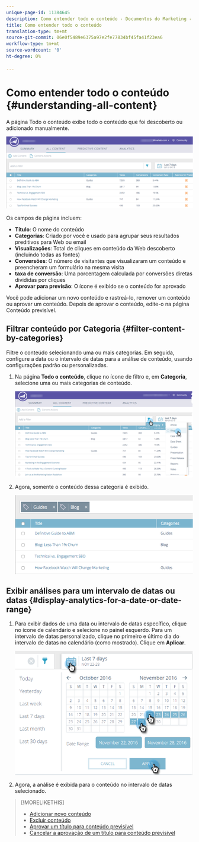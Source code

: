 ```yaml
---
unique-page-id: 11384645
description: Como entender todo o conteúdo - Documentos do Marketing - Documentação do produto
title: Como entender todo o conteúdo
translation-type: tm+mt
source-git-commit: 06e0f5489e6375a97e2fe77834bf45fa41f23ea6
workflow-type: tm+mt
source-wordcount: '0'
ht-degree: 0%

---
```



# Como entender todo o conteúdo {#understanding-all-content}

A página Todo o conteúdo exibe todo o conteúdo que foi descoberto ou adicionado manualmente.

![](assets/image2017-10-3-9-3a4-3a56.png)

Os campos de página incluem:

* **Título**: O nome do conteúdo
* **Categorias**: Criado por você e usado para agrupar seus resultados preditivos para Web ou email
* **Visualizações**: Total de cliques em conteúdo da Web descoberto (incluindo todas as fontes)
* **Conversões**: O número de visitantes que visualizaram um conteúdo e preencheram um formulário na mesma visita
* **taxa de conversão**: Uma porcentagem calculada por conversões diretas divididas por cliques
* **Aprovar para previsão**: O ícone é exibido se o conteúdo for aprovado

Você pode adicionar um novo conteúdo e rastreá-lo, remover um conteúdo ou aprovar um conteúdo. Depois de aprovar o conteúdo, edite-o na página Conteúdo previsível.

## Filtrar conteúdo por Categoria {#filter-content-by-categories}

Filtre o conteúdo selecionando uma ou mais categorias. Em seguida, configure a data ou o intervalo de datas para a análise de conteúdo, usando configurações padrão ou personalizadas.

1. Na página **Todo o conteúdo**, clique no ícone de filtro e, em **Categoria**, selecione uma ou mais categorias de conteúdo.

   ![](assets/image2017-10-3-9-3a5-3a52.png)

1. Agora, somente o conteúdo dessa categoria é exibido.

   ![](assets/image2017-10-3-9-3a6-3a23.png)

## Exibir análises para um intervalo de datas ou datas {#display-analytics-for-a-date-or-date-range}

1. Para exibir dados de uma data ou intervalo de datas específico, clique no ícone de calendário e selecione no painel esquerdo. Para um intervalo de datas personalizado, clique no primeiro e último dia do intervalo de datas no calendário (como mostrado). Clique em **Aplicar**.

   ![](assets/all-content-calendar-filter-hands.png)

1. Agora, a análise é exibida para o conteúdo no intervalo de datas selecionado.

>[!MORELIKETHIS]
>
>* [Adicionar novo conteúdo](/help/marketo/product-docs/predictive-content/working-with-all-content/add-new-content.md)
>* [Excluir conteúdo](/help/marketo/product-docs/predictive-content/working-with-all-content/delete-content.md)
>* [Aprovar um título para conteúdo previsível](/help/marketo/product-docs/predictive-content/working-with-all-content/approve-a-title-for-predictive-content.md)
>* [Cancelar a aprovação de um título para conteúdo previsível](/help/marketo/product-docs/predictive-content/working-with-all-content/unapprove-a-title-for-predictive-content.md)

